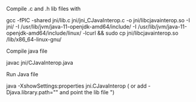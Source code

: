Compile .c and .h lib files with

gcc -fPIC -shared jni/lib.c jni/jni_CJavaInterop.c -o jni/libcjavainterop.so -I jni/ -I /usr/lib/jvm/java-11-openjdk-amd64/include/ -I /usr/lib/jvm/java-11-openjdk-amd64/include/linux/ -lcurl && sudo cp jni/libcjavainterop.so /lib/x86_64-linux-gnu/

Compile java file

javac jni/CJavaInterop.java

Run Java file

java -XshowSettings:properties jni.CJavaInterop ( or add -Djava.library.path="" and point the lib file ")
